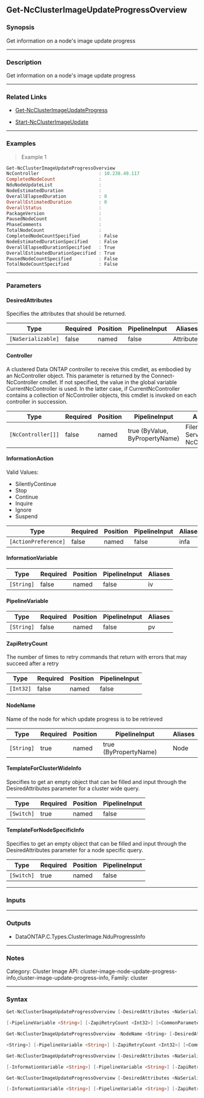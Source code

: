 Get-NcClusterImageUpdateProgressOverview
----------------------------------------

### Synopsis
Get information on a node's image update progress

---

### Description

Get information on a node's image update progress

---

### Related Links
* [Get-NcClusterImageUpdateProgress](Get-NcClusterImageUpdateProgress)

* [Start-NcClusterImageUpdate](Start-NcClusterImageUpdate)

---

### Examples
> Example 1

```PowerShell
Get-NcClusterImageUpdateProgressOverview
NcController                      : 10.238.49.117
CompletedNodeCount                : 
NduNodeUpdateList                 : 
NodeEstimatedDuration             : 
OverallElapsedDuration            : 0
OverallEstimatedDuration          : 0
OverallStatus                     : 
PackageVersion                    : 
PausedNodeCount                   : 
PhaseComments                     : 
TotalNodeCount                    : 
CompletedNodeCountSpecified       : False
NodeEstimatedDurationSpecified    : False
OverallElapsedDurationSpecified   : True
OverallEstimatedDurationSpecified : True
PausedNodeCountSpecified          : False
TotalNodeCountSpecified           : False

```

---

### Parameters
#### **DesiredAttributes**
Specifies the attributes that should be returned.

|Type              |Required|Position|PipelineInput|Aliases   |
|------------------|--------|--------|-------------|----------|
|`[NaSerializable]`|false   |named   |false        |Attributes|

#### **Controller**
A clustered Data ONTAP controller to receive this cmdlet, as embodied by an NcController object.  This parameter is returned by the Connect-NcController cmdlet.  If not specified, the value in the global variable CurrentNcController is used.  In the latter case, if CurrentNcController contains a collection of NcController objects, this cmdlet is invoked on each controller in succession.

|Type              |Required|Position|PipelineInput                 |Aliases                          |
|------------------|--------|--------|------------------------------|---------------------------------|
|`[NcController[]]`|false   |named   |true (ByValue, ByPropertyName)|Filer<br/>Server<br/>NcController|

#### **InformationAction**

Valid Values:

* SilentlyContinue
* Stop
* Continue
* Inquire
* Ignore
* Suspend

|Type                |Required|Position|PipelineInput|Aliases|
|--------------------|--------|--------|-------------|-------|
|`[ActionPreference]`|false   |named   |false        |infa   |

#### **InformationVariable**

|Type      |Required|Position|PipelineInput|Aliases|
|----------|--------|--------|-------------|-------|
|`[String]`|false   |named   |false        |iv     |

#### **PipelineVariable**

|Type      |Required|Position|PipelineInput|Aliases|
|----------|--------|--------|-------------|-------|
|`[String]`|false   |named   |false        |pv     |

#### **ZapiRetryCount**
The number of times to retry commands that return with errors that may succeed after a retry

|Type     |Required|Position|PipelineInput|
|---------|--------|--------|-------------|
|`[Int32]`|false   |named   |false        |

#### **NodeName**
Name of the node for which update progress is to be retrieved

|Type      |Required|Position|PipelineInput        |Aliases|
|----------|--------|--------|---------------------|-------|
|`[String]`|true    |named   |true (ByPropertyName)|Node   |

#### **TemplateForClusterWideInfo**
Specifies to get an empty object that can be filled and input through the DesiredAttributes parameter for a cluster wide query.

|Type      |Required|Position|PipelineInput|
|----------|--------|--------|-------------|
|`[Switch]`|true    |named   |false        |

#### **TemplateForNodeSpecificInfo**
Specifies to get an empty object that can be filled and input through the DesiredAttributes parameter for a node specific query.

|Type      |Required|Position|PipelineInput|
|----------|--------|--------|-------------|
|`[Switch]`|true    |named   |false        |

---

### Inputs

---

### Outputs
* DataONTAP.C.Types.ClusterImage.NduProgressInfo

---

### Notes
Category: Cluster Image
API: cluster-image-node-update-progress-info,cluster-image-update-progress-info,
Family: cluster

---

### Syntax
```PowerShell
Get-NcClusterImageUpdateProgressOverview [-DesiredAttributes <NaSerializable>] [-Controller <NcController[]>] [-InformationAction <ActionPreference>] [-InformationVariable <String>] 
```
```PowerShell
[-PipelineVariable <String>] [-ZapiRetryCount <Int32>] [<CommonParameters>]
```
```PowerShell
Get-NcClusterImageUpdateProgressOverview -NodeName <String> [-DesiredAttributes <NaSerializable>] [-Controller <NcController[]>] [-InformationAction <ActionPreference>] [-InformationVariable 
```
```PowerShell
<String>] [-PipelineVariable <String>] [-ZapiRetryCount <Int32>] [<CommonParameters>]
```
```PowerShell
Get-NcClusterImageUpdateProgressOverview [-DesiredAttributes <NaSerializable>] -TemplateForClusterWideInfo [-Controller <NcController[]>] [-InformationAction <ActionPreference>] 
```
```PowerShell
[-InformationVariable <String>] [-PipelineVariable <String>] [-ZapiRetryCount <Int32>] [<CommonParameters>]
```
```PowerShell
Get-NcClusterImageUpdateProgressOverview [-DesiredAttributes <NaSerializable>] -TemplateForNodeSpecificInfo [-Controller <NcController[]>] [-InformationAction <ActionPreference>] 
```
```PowerShell
[-InformationVariable <String>] [-PipelineVariable <String>] [-ZapiRetryCount <Int32>] [<CommonParameters>]
```
